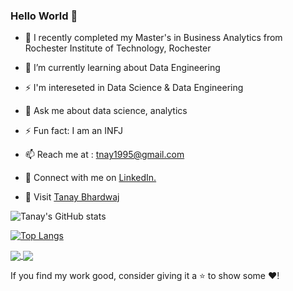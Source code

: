 ### Hello World 👋



- 🔭 I recently completed my Master's in Business Analytics from Rochester Institute of Technology, Rochester 
- 🌱 I’m currently learning about Data Engineering
-  ⚡ I'm intereseted in Data Science & Data Engineering
- 💬 Ask me about data science, analytics
- ⚡ Fun fact: I am an INFJ
- 📫 Reach me at : tnay1995@gmail.com



- 🤝 Connect with me on <a href="https://www.linkedin.com/in/tanaybhardwaj/">LinkedIn.</a>
- 👾 Visit [Tanay Bhardwaj](https://tanaybhardwaj.com)

![Tanay's GitHub stats](https://github-readme-stats.vercel.app/api?username=Tanay0510&show_icons=true&theme=radical)

[![Top Langs](https://github-readme-stats.vercel.app/api/top-langs/?username=Tanay0510&layout=compact&theme=radical)](https://github.com/anuraghazra/github-readme-stats)

<a href="https://github.com/Tanay0510/Data-Pipeline-with-Airflow">
  <img align="center" src="https://github-readme-stats.vercel.app/api/pin/?username=Tanay0510&repo=Data-Pipeline-with-Airflow" />
</a>
<a href="https://github.com/Tanay0510/Humana-Competition">
  <img align="center" src="https://github-readme-stats.vercel.app/api/pin/?username=Tanay0510&repo=Humana-Competition" />
</a>




If you find my work good, consider giving it a ⭐ to show some ❤️!
